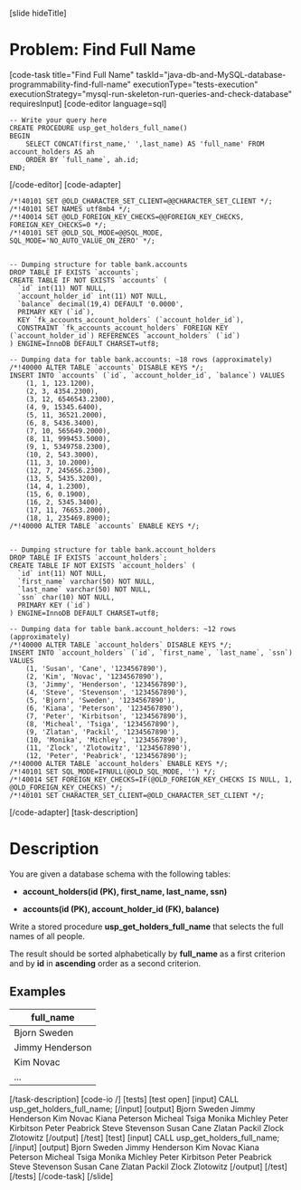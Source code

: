 [slide hideTitle]
# Problem: Find Full Name
[code-task title="Find Full Name" taskId="java-db-and-MySQL-database-programmability-find-full-name" executionType="tests-execution" executionStrategy="mysql-run-skeleton-run-queries-and-check-database" requiresInput]
[code-editor language=sql]
```
-- Write your query here
CREATE PROCEDURE usp_get_holders_full_name()
BEGIN
	SELECT CONCAT(first_name,' ',last_name) AS 'full_name' FROM account_holders AS ah
    ORDER BY `full_name`, ah.id;
END;
```
[/code-editor]
[code-adapter]
```
/*!40101 SET @OLD_CHARACTER_SET_CLIENT=@@CHARACTER_SET_CLIENT */;
/*!40101 SET NAMES utf8mb4 */;
/*!40014 SET @OLD_FOREIGN_KEY_CHECKS=@@FOREIGN_KEY_CHECKS, FOREIGN_KEY_CHECKS=0 */;
/*!40101 SET @OLD_SQL_MODE=@@SQL_MODE, SQL_MODE='NO_AUTO_VALUE_ON_ZERO' */;


-- Dumping structure for table bank.accounts
DROP TABLE IF EXISTS `accounts`;
CREATE TABLE IF NOT EXISTS `accounts` (
  `id` int(11) NOT NULL,
  `account_holder_id` int(11) NOT NULL,
  `balance` decimal(19,4) DEFAULT '0.0000',
  PRIMARY KEY (`id`),
  KEY `fk_accounts_account_holders` (`account_holder_id`),
  CONSTRAINT `fk_accounts_account_holders` FOREIGN KEY (`account_holder_id`) REFERENCES `account_holders` (`id`)
) ENGINE=InnoDB DEFAULT CHARSET=utf8;

-- Dumping data for table bank.accounts: ~18 rows (approximately)
/*!40000 ALTER TABLE `accounts` DISABLE KEYS */;
INSERT INTO `accounts` (`id`, `account_holder_id`, `balance`) VALUES
	(1, 1, 123.1200),
	(2, 3, 4354.2300),
	(3, 12, 6546543.2300),
	(4, 9, 15345.6400),
	(5, 11, 36521.2000),
	(6, 8, 5436.3400),
	(7, 10, 565649.2000),
	(8, 11, 999453.5000),
	(9, 1, 5349758.2300),
	(10, 2, 543.3000),
	(11, 3, 10.2000),
	(12, 7, 245656.2300),
	(13, 5, 5435.3200),
	(14, 4, 1.2300),
	(15, 6, 0.1900),
	(16, 2, 5345.3400),
	(17, 11, 76653.2000),
	(18, 1, 235469.8900);
/*!40000 ALTER TABLE `accounts` ENABLE KEYS */;


-- Dumping structure for table bank.account_holders
DROP TABLE IF EXISTS `account_holders`;
CREATE TABLE IF NOT EXISTS `account_holders` (
  `id` int(11) NOT NULL,
  `first_name` varchar(50) NOT NULL,
  `last_name` varchar(50) NOT NULL,
  `ssn` char(10) NOT NULL,
  PRIMARY KEY (`id`)
) ENGINE=InnoDB DEFAULT CHARSET=utf8;

-- Dumping data for table bank.account_holders: ~12 rows (approximately)
/*!40000 ALTER TABLE `account_holders` DISABLE KEYS */;
INSERT INTO `account_holders` (`id`, `first_name`, `last_name`, `ssn`) VALUES
	(1, 'Susan', 'Cane', '1234567890'),
	(2, 'Kim', 'Novac', '1234567890'),
	(3, 'Jimmy', 'Henderson', '1234567890'),
	(4, 'Steve', 'Stevenson', '1234567890'),
	(5, 'Bjorn', 'Sweden', '1234567890'),
	(6, 'Kiana', 'Peterson', '1234567890'),
	(7, 'Peter', 'Kirbitson', '1234567890'),
	(8, 'Micheal', 'Tsiga', '1234567890'),
	(9, 'Zlatan', 'Packil', '1234567890'),
	(10, 'Monika', 'Michley', '1234567890'),
	(11, 'Zlock', 'Zlotowitz', '1234567890'),
	(12, 'Peter', 'Peabrick', '1234567890');
/*!40000 ALTER TABLE `account_holders` ENABLE KEYS */;
/*!40101 SET SQL_MODE=IFNULL(@OLD_SQL_MODE, '') */;
/*!40014 SET FOREIGN_KEY_CHECKS=IF(@OLD_FOREIGN_KEY_CHECKS IS NULL, 1, @OLD_FOREIGN_KEY_CHECKS) */;
/*!40101 SET CHARACTER_SET_CLIENT=@OLD_CHARACTER_SET_CLIENT */;

```
[/code-adapter]
[task-description]
# Description

You are given a database schema with the following tables:

- **account_holders(id (PK), first_name, last_name, ssn)** 

- **accounts(id (PK), account_holder_id (FK), balance)**

Write a stored procedure **usp_get_holders_full_name** that selects the full names of all people. 

The result should be sorted alphabetically by **full_name** as a first criterion and by **id** in **ascending** order as a second criterion.


## Examples

| **full_name** | 
| --- |
| Bjorn Sweden | 
| Jimmy Henderson  | 
| Kim Novac | 
| ... |


[/task-description]
[code-io /]
[tests]
[test open]
[input]
CALL usp_get_holders_full_name;
[/input]
[output]
Bjorn Sweden
Jimmy Henderson
Kim Novac
Kiana Peterson
Micheal Tsiga
Monika Michley
Peter Kirbitson
Peter Peabrick
Steve Stevenson
Susan Cane
Zlatan Packil
Zlock Zlotowitz
[/output]
[/test]
[test]
[input]
CALL usp_get_holders_full_name;
[/input]
[output]
Bjorn Sweden
Jimmy Henderson
Kim Novac
Kiana Peterson
Micheal Tsiga
Monika Michley
Peter Kirbitson
Peter Peabrick
Steve Stevenson
Susan Cane
Zlatan Packil
Zlock Zlotowitz
[/output]
[/test]
[/tests]
[/code-task]
[/slide]